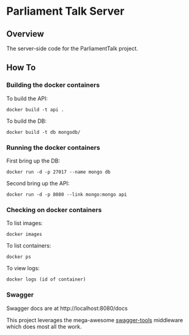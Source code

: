 # Parliament Talk Server

## Overview
The server-side code for the ParliamentTalk project.

## How To

### Building the docker containers
To build the API:
```
docker build -t api .
```
To build the DB:
```
docker build -t db mongodb/
```

### Running the docker containers
First bring up the DB:
```
docker run -d -p 27017 --name mongo db
```
Second bring up the API:
```
docker run -d -p 8080 --link mongo:mongo api
```

### Checking on docker containers
To list images:
```
docker images
```
To list containers:
```
docker ps
```
To view logs:
```
docker logs (id of container)
```

### Swagger
Swagger docs are at http://localhost:8080/docs

This project leverages the mega-awesome [swagger-tools](https://github.com/apigee-127/swagger-tools) middleware which does most all the work.
